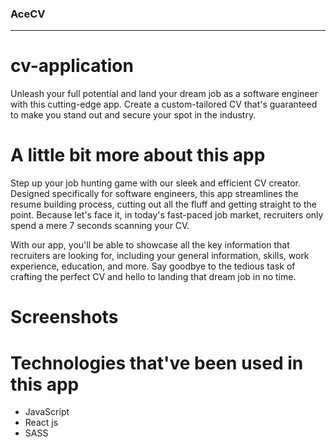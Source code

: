 ### AceCV
---

# cv-application

Unleash your full potential and land your dream job as a software engineer with this cutting-edge app. Create a custom-tailored CV that's guaranteed to make you stand out and secure your spot in the industry.

# A little bit more about this app

Step up your job hunting game with our sleek and efficient CV creator. Designed specifically for software engineers, this app streamlines the resume building process, cutting out all the fluff and getting straight to the point. Because let's face it, in today's fast-paced job market, recruiters only spend a mere 7 seconds scanning your CV.

With our app, you'll be able to showcase all the key information that recruiters are looking for, including your general information, skills, work experience, education, and more. Say goodbye to the tedious task of crafting the perfect CV and hello to landing that dream job in no time.

# Screenshots

<!-- screenshots -->

# Technologies that've been used in this app
- JavaScript
- React js
- SASS
